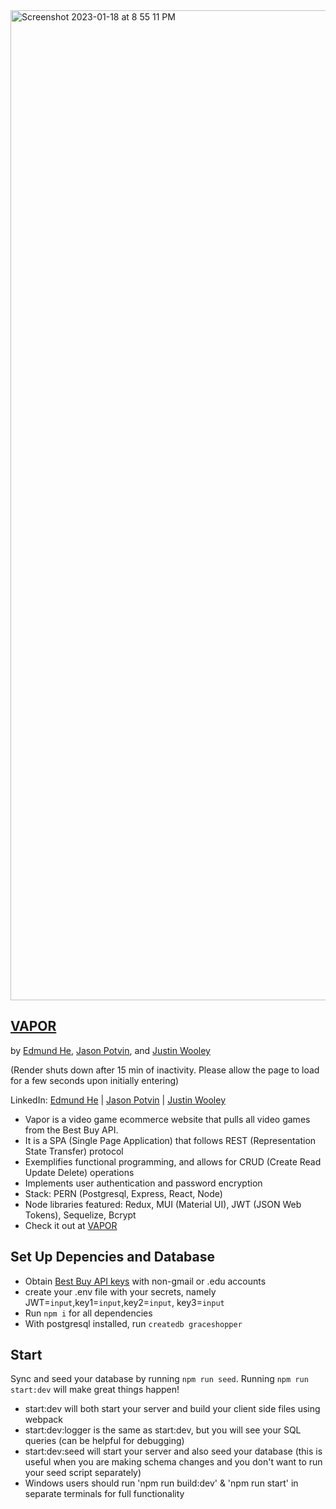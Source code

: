 <img width="1584" alt="Screenshot 2023-01-18 at 8 55 11 PM" src="https://user-images.githubusercontent.com/114819096/213337309-421203f5-b2f7-4037-97a2-83032ecda306.png">

## <a href='https://vapor.onrender.com/'>VAPOR</a>
<p>     by <a href='https://github.com/EddieFahrenheit'>Edmund He</a>, <a href='https://github.com/Jasonp1992'>Jason Potvin</a>, and <a href='https://github.com/justintricate'>Justin Wooley</a> </p>
<p> (Render shuts down after 15 min of inactivity. Please allow the page to load for a few seconds upon initially entering) </p>

LinkedIn:
<a href='https://www.linkedin.com/in/eddiefahrenheit/'>Edmund He</a> | 
<a href='https://www.linkedin.com/in/jason-potvin/'>Jason Potvin</a> | 
<a href='https://www.linkedin.com/in/justin-wooley//'>Justin Wooley</a>

- Vapor is a video game ecommerce website that pulls all video games from the Best Buy API.
- It is a SPA (Single Page Application) that follows REST (Representation State Transfer) protocol
- Exemplifies functional programming, and allows for CRUD (Create Read Update Delete) operations
- Implements user authentication and password encryption
- Stack: PERN (Postgresql, Express, React, Node)
- Node libraries featured: Redux, MUI (Material UI), JWT (JSON Web Tokens), Sequelize, Bcrypt
- Check it out at <a href='https://vapor.onrender.com/'>VAPOR</a>

## Set Up Depencies and Database
- Obtain <a href='https://bestbuyapis.github.io/api-documentation/?javascript#getting-started'>Best Buy API keys</a> with non-gmail or .edu accounts
- create your .env file with your secrets, namely JWT=`input`,key1=`input`,key2=`input`, key3=`input`
- Run `npm i` for all dependencies
- With postgresql installed, run `createdb graceshopper`

## Start

Sync and seed your database by running `npm run seed`. Running `npm run start:dev` will make great things happen!

- start:dev will both start your server and build your client side files using webpack
- start:dev:logger is the same as start:dev, but you will see your SQL queries (can be helpful for debugging)
- start:dev:seed will start your server and also seed your database (this is useful when you are making schema changes and you don't want to run your seed script separately)
- Windows users should run 'npm run build:dev' & 'npm run start' in separate terminals for full functionality 
